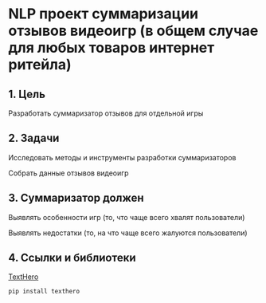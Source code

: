 # NLP проект суммаризации отзывов видеоигр (в общем случае для любых товаров интернет ритейла)

## 1. Цель
Разработать суммаризатор отзывов для отдельной игры

## 2. Задачи

Исследовать методы и инструменты разработки суммаризаторов

Собрать данные отзывов видеоигр

## 3. Суммаризатор должен

Выявлять особенности игр (то, что чаще всего хвалят пользователи)

Выявлять недостатки (то, на что чаще всего жалуются пользователи)

## 4. Ссылки и библиотеки

[TextHero](https://texthero.org/docs/getting-started)

```
pip install texthero
```
